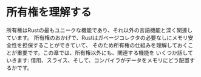 <!--
# Understanding Ownership
-->

# 所有権を理解する

<!--
Ownership is Rust’s most unique feature and has deep implications for the rest
of the language. It enables Rust to make memory safety guarantees without
needing a garbage collector, so it’s important to understand how ownership
works. In this chapter, we’ll talk about ownership as well as several related
features: borrowing, slices, and how Rust lays data out in memory.
-->

所有権はRustの最もユニークな機能であり、それ以外の言語機能と深く関連しています。
所有権のおかげで、Rustはガベージコレクタの必要なしにメモリ安全性を担保することができていて、
そのため所有権の仕組みを理解しておくことが重要です。この章では、所有権以外にも、関連する機能を
いくつか話していきます: 借用、スライス、そして、コンパイラがデータをメモリにどう配置するかです。
